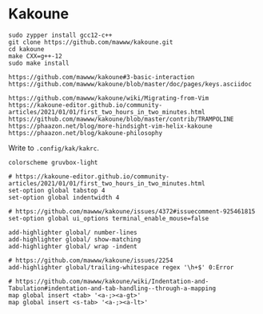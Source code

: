 # Kakoune

    sudo zypper install gcc12-c++
    git clone https://github.com/mawww/kakoune.git
    cd kakoune
    make CXX=g++-12
    sudo make install

    https://github.com/mawww/kakoune#3-basic-interaction
    https://github.com/mawww/kakoune/blob/master/doc/pages/keys.asciidoc

    https://github.com/mawww/kakoune/wiki/Migrating-from-Vim
    https://kakoune-editor.github.io/community-articles/2021/01/01/first_two_hours_in_two_minutes.html
    https://github.com/mawww/kakoune/blob/master/contrib/TRAMPOLINE
    https://phaazon.net/blog/more-hindsight-vim-helix-kakoune
    https://phaazon.net/blog/kakoune-philosophy

Write to `.config/kak/kakrc`.

```kakrc
colorscheme gruvbox-light

# https://kakoune-editor.github.io/community-articles/2021/01/01/first_two_hours_in_two_minutes.html
set-option global tabstop 4
set-option global indentwidth 4

# https://github.com/mawww/kakoune/issues/4372#issuecomment-925461815
set-option global ui_options terminal_enable_mouse=false

add-highlighter global/ number-lines
add-highlighter global/ show-matching
add-highlighter global/ wrap -indent

# https://github.com/mawww/kakoune/issues/2254
add-highlighter global/trailing-whitespace regex '\h+$' 0:Error

# https://github.com/mawww/kakoune/wiki/Indentation-and-Tabulation#indentation-and-tab-handling--through-a-mapping
map global insert <tab> '<a-;><a-gt>'
map global insert <s-tab> '<a-;><a-lt>'
```
